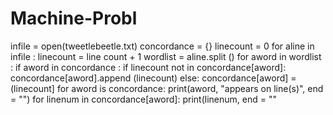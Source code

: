 # Machine-Probl
infile = open(tweetlebeetle.txt) concordance = {} linecount = 0  for aline in infile :     linecount  = line count + 1     wordlist = aline.split ()     for aword in wordlist :         if aword in concordance :             if linecount not in concordance[aword]:                 concordance[aword].append (linecount)                 else:                     concordance[aword] = (linecount]  for aword is concordance:     print(aword, "appears on line(s)", end = "")     for linenum in concordance[aword]:         print(linenum, end = ""
